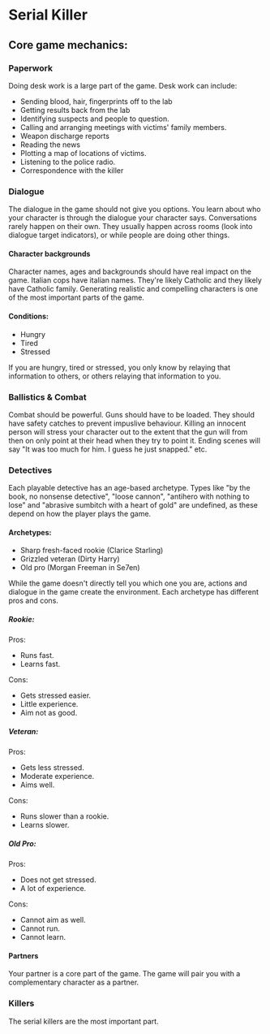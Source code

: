 # Serial Killer

## Core game mechanics:

### Paperwork

Doing desk work is a large part of the game. Desk work can include:

* Sending blood, hair, fingerprints off to the lab
* Getting results back from the lab
* Identifying suspects and people to question.
* Calling and arranging meetings with victims' family members.
* Weapon discharge reports
* Reading the news
* Plotting a map of locations of victims.
* Listening to the police radio.
* Correspondence with the killer

### Dialogue

The dialogue in the game should not give you options. You learn about who your character is through the dialogue your character says. Conversations rarely happen on their own. They usually happen across rooms (look into dialogue target indicators), or while people are doing other things.

#### Character backgrounds

Character names, ages and backgrounds should have real impact on the game. Italian cops have italian names. They're likely Catholic and they likely have Catholic family. Generating realistic and compelling characters is one of the most important parts of the game.

#### Conditions:

* Hungry
* Tired
* Stressed

If you are hungry, tired or stressed, you only know by relaying that information to others, or others relaying that information to you.

### Ballistics & Combat

Combat should be powerful. Guns should have to be loaded. They should have safety catches to prevent impuslive behaviour. Killing an innocent person will stress your character out to the extent that the gun will from then on only point at their head when they try to point it. Ending scenes will say "It was too much for him. I guess he just snapped." etc.

### Detectives

Each playable detective has an age-based archetype. Types like "by the book, no nonsense detective", "loose cannon", "antihero with nothing to lose" and "abrasive sumbitch with a heart of gold" are undefined, as these depend on how the player plays the game.

#### Archetypes:

* Sharp fresh-faced rookie (Clarice Starling)
* Grizzled veteran (Dirty Harry)
* Old pro (Morgan Freeman in Se7en)

While the game doesn't directly tell you which one you are, actions and dialogue in the game create the environment. Each archetype has different pros and cons.

##### Rookie:

Pros:
* Runs fast.
* Learns fast.

Cons:
* Gets stressed easier.
* Little experience.
* Aim not as good.

##### Veteran:

Pros:
* Gets less stressed.
* Moderate experience.
* Aims well.

Cons:
* Runs slower than a rookie.
* Learns slower.

##### Old Pro:

Pros:
* Does not get stressed.
* A lot of experience.

Cons:

* Cannot aim as well.
* Cannot run.
* Cannot learn.

#### Partners

Your partner is a core part of the game. The game will pair you with a complementary character as a partner.

### Killers

The serial killers are the most important part.